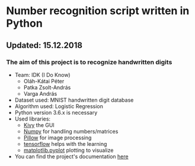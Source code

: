 # Number recognition script written in Python
## Updated: 15.12.2018
### The aim of this project is to recognize handwritten digits
- Team: IDK (I Do Know)
    - Oláh-Kátai Péter
    - Patka Zsolt-András
    - Varga András
- Dataset used: MNIST handwritten digit database
- Algorithm used: Logistic Regression
- Python version 3.6.x is necessary
- Used libraries:
    - [Kivy](https://kivy.org/doc/stable/installation/installation-windows.html) the GUI
    - [Numpy](https://scipy.org/install.html) for handling numbers/matrices
    - [Pillow](https://pillow.readthedocs.io/en/5.3.x/installation.html) for image processing
    - [tensorflow](https://www.tensorflow.org/install/) helps with the learning
    - [matplotlib.pyplot](https://matplotlib.org/users/installing.html) plotting to visualize
- You can find the project's documentation [here](https://github.com/R0x0r97/IDK/blob/master/docs/documentation-pandoc.pdf)
